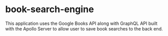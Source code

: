 # book-search-engine
This application uses the Google Books API along with GraphQL API built with the Apollo Server to allow user to save book searches to the back end.
